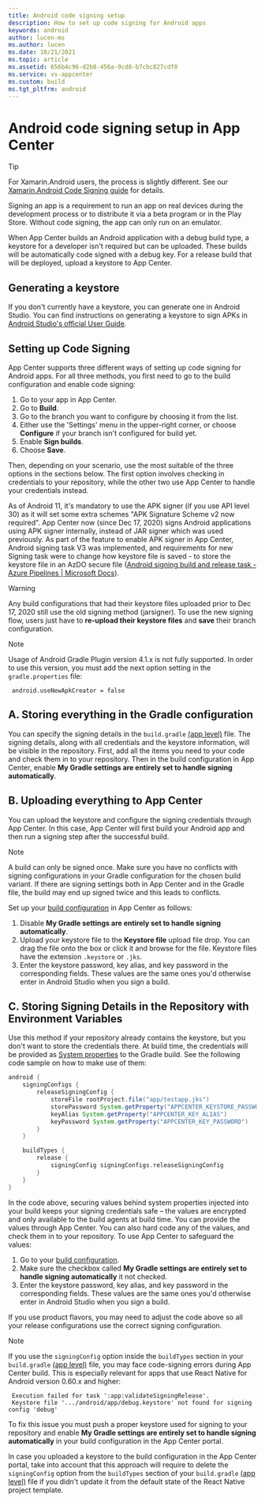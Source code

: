 ```yaml
---
title: Android code signing setup
description: How to set up code signing for Android apps
keywords: android
author: lucen-ms
ms.author: lucen
ms.date: 10/21/2021
ms.topic: article
ms.assetid: 656b4c96-d2b8-456a-9cd8-b7cbc827cdf0
ms.service: vs-appcenter
ms.custom: build
ms.tgt_pltfrm: android
---
```


# Android code signing setup in App Center
> [!TIP]
> For Xamarin.Android users, the process is slightly different. See our [Xamarin.Android Code Signing guide](~/build/xamarin/android/code-signing.md) for details.

Signing an app is a requirement to run an app on real devices during the development process or to distribute it via a beta program or in the Play Store. Without code signing, the app can only run on an emulator.

When App Center builds an Android application with a debug build type, a keystore for a developer isn't required but can be uploaded. These builds will be automatically code signed with a debug key. For a release build that will be deployed, upload a keystore to App Center.

## Generating a keystore
If you don't currently have a keystore, you can generate one in Android Studio. You can find instructions on generating a keystore to sign APKs in [Android Studio's official User Guide](https://developer.android.com/studio/publish/app-signing.html).

## Setting up Code Signing
App Center supports three different ways of setting up code signing for Android apps. For all three methods, you first need to go to the build configuration and enable code signing:

1. Go to your app in App Center.
2. Go to **Build**.
3. Go to the branch you want to configure by choosing it from the list.
4. Either use the 'Settings' menu in the upper-right corner, or choose **Configure** if your branch isn't configured for build yet.
5. Enable **Sign builds**.
6. Choose **Save**.

Then, depending on your scenario, use the most suitable of the three options in the sections below. The first option involves checking in credentials to your repository, while the other two use App Center to handle your credentials instead.

As of Android 11, it's mandatory to use the APK signer (if you use API level 30) as it will set some extra schemes "APK Signature Scheme v2 now required". App Center now (since Dec 17, 2020) signs Android applications using APK signer internally, instead of JAR signer which was used previously. As part of the feature to enable APK signer in App Center, Android signing task V3 was implemented, and requirements for new Signing task were to change how keystore file is saved - to store the keystore file in an AzDO secure file ([Android signing build and release task - Azure Pipelines | Microsoft Docs](https://docs.microsoft.com/azure/devops/pipelines/tasks/build/android-signing#arguments)).

> [!WARNING]
> Any build configurations that had their keystore files uploaded prior to Dec 17, 2020 still use the old signing method (jarsigner). To use the new signing flow, users just have to **re-upload their keystore files** and **save** their branch configuration.

> [!NOTE]
> Usage of Android Gradle Plugin version 4.1.x is not fully supported. In order to use this version, you must add the next option setting in the  `gradle.properties` file:
>
> ```
>  android.useNewApkCreator = false
> ```
>

## A. Storing everything in the Gradle configuration
You can specify the signing details in the `build.gradle` [(app level)](https://developer.android.com/studio/build) file. The signing details, along with all credentials and the keystore information, will be visible in the repository. First, add all the items you need to your code and check them in to your repository. Then in the build configuration in App Center, enable **My Gradle settings are entirely set to handle signing automatically**.

## B. Uploading everything to App Center
You can upload the keystore and configure the signing credentials through App Center. In this case, App Center will first build your Android app and then run a signing step after the successful build.

> [!NOTE]
> A build can only be signed once. Make sure you have no conflicts with signing configurations in your Gradle configuration for the chosen build variant. If there are signing settings both in App Center and in the Gradle file, the build may end up signed twice and this leads to conflicts.

Set up your [build configuration](#setting-up-code-signing) in App Center as follows:

1. Disable **My Gradle settings are entirely set to handle signing automatically**.
2. Upload your keystore file to the **Keystore file** upload file drop. You can drag the file onto the box or click it and browse for the file. Keystore files have the extension `.keystore` or `.jks`.
3. Enter the keystore password, key alias, and key password in the corresponding fields. These values are the same ones you'd otherwise enter in Android Studio when you sign a build.

## C. Storing Signing Details in the Repository with Environment Variables
Use this method if your repository already contains the keystore, but you don't want to store the credentials there. At build time, the credentials will be provided as [System properties](https://docs.gradle.org/current/userguide/build_environment.html#sec:gradle_system_properties) to the Gradle build. See the following code sample on how to make use of them:

```groovy
android {
    signingConfigs {
        releaseSigningConfig {
            storeFile rootProject.file("app/testapp.jks")
            storePassword System.getProperty("APPCENTER_KEYSTORE_PASSWORD")
            keyAlias System.getProperty("APPCENTER_KEY_ALIAS")
            keyPassword System.getProperty("APPCENTER_KEY_PASSWORD")
        }
    }

    buildTypes {
        release {
            signingConfig signingConfigs.releaseSigningConfig
        }
    }
}
```

In the code above, securing values behind system properties injected into your build keeps your signing credentials safe – the values are encrypted and only available to the build agents at build time. You can provide the values through App Center. You can also hard code any of the values, and check them in to your repository. To use App Center to safeguard the values:

1. Go to your [build configuration](#setting-up-code-signing).
2. Make sure the checkbox called **My Gradle settings are entirely set to handle signing automatically** it not checked.
3. Enter the keystore password, key alias, and key password in the corresponding fields. These values are the same ones you'd otherwise enter in Android Studio when you sign a build.

If you use product flavors, you may need to adjust the code above so all your release configurations use the correct signing configuration.

> [!NOTE]
> If you use the `signingConfig` option inside the `buildTypes` section in your `build.gradle` [(app level)](https://developer.android.com/studio/build) file, you may face code-signing errors during App Center build. This is especially relevant for apps that use React Native for Android version 0.60.x and higher:
>
> ```text
>  Execution failed for task ':app:validateSigningRelease'.
>  Keystore file '.../android/app/debug.keystore' not found for signing config 'debug'
> ```
>
> To fix this issue you must push a proper keystore used for signing to your repository and enable **My Gradle settings are entirely set to handle signing automatically** in your build configuration in the App Center portal.
>
> In case you uploaded a keystore to the build configuration in the App Center portal, take into account that this approach will require to delete the `signingConfig` option from the `buildTypes` section of your `build.gradle` [(app level)](https://developer.android.com/studio/build) file if you didn't update it from the default state of the React Native project template.
